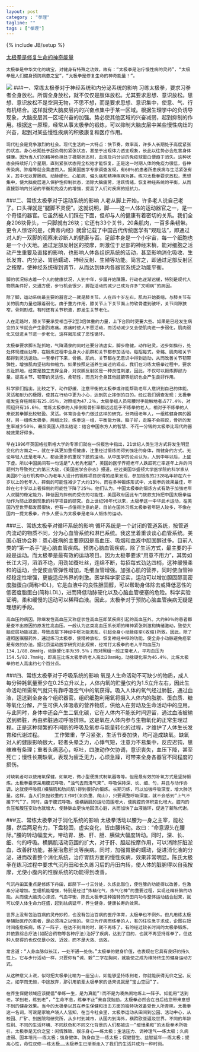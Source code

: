 ```yaml
---
layout: post
category : "拳理"
tagline: ""
tags : ["拳理"]
---
```

{% include JB/setup %}

[太极拳是修复生命的神奇能量](http://mp.weixin.qq.com/s?__biz=MzA4MjA4OTkzNQ==&mid=202924782&idx=1&sn=a4dc0435aaeea484376692be70fd99c3&scene=1&key=79cf83ea5128c3e59788733912cc36d9840b6cb78932c2c217d6f8fc22ff5848541c73b7000273b5cc09c5e6787cc855&ascene=0&uin=MTE3OTExMjE0MQ%3D%3D&devicetype=iMac+MacBookPro11%2C1+OSX+OSX+10.10+build(14A389)&version=11020012&pass_ticket=1e32oWw4CFq5JFnlFq9FvWnvrkX8TifTw3KAlsBQI%2FbZUvhEps9GoaCJq%2B%2FoAOW%2F)

	太极拳是中华文化的瑰宝，对健身有特殊之功效，故有：“太极拳是治疗慢性病的灵药”，“太极拳是人们健身预防病患之宝”，“太极拳是修复生命的神奇能量！”。
![](http://gb.cri.cn/mmsource/images/2012/09/05/whjrf90507.jpg)
###一、常练太极拳对于神经系统和内分泌系统的影响 
	习练太极拳，要求习拳者全身放松。所谓全身放松，就不仅仅是肢体放松。尤其要求思想、意识放松。思想、意识放松不是空洞无物，不思不想，而是要求思想、意识集中，使意、气、行有机结合。这样就使大脑皮层内的兴奋点集中于某一区域。根据生理学中的负诱导现象，大脑皮层其一区域兴奋的加强。势必使其他区域的兴奋减弱，起到抑制的作用。根据这一原理，经常从事太极拳的锻炼，可以抑制大脑皮层中某些慢性病灶的兴奋，起到对某些慢性疾病的积极康复和医疗作用。

	现代社会是竞争激烈的社会。现代生活的一大特点：快节奏，效率高，许多人长期处于高度紧张的状态。身心长期处于超负荷的紧张状态，甚至于出现体力透支现象，长此以往势必会危害身体健康。因为当人们的精神负担处于极限状态时，血液及内分泌的免疫球蛋白便趋于消失。这种状态会持续好几个星期，直到紧张状态完全松弛才能恢复。正是这一时期人体的免疫力很低，各种传染病、肿瘤等就会乘虚而入。据美国医学专家调查发现，有60％的患者所患疾病与生活紧张有关，其中尤以胃肠病、动脉硬化、心脏病、偏头痛和精神疾病为甚。练习太极拳要求放松，思想集中，使大脑皮层进入保护性抑制状态，消除大脑疲劳，活跃情绪，恢复神经系统的平衡，从而直接影响内分泌的平衡和免疫力的增强，提高了人们对疾病的抵抗力。
###二、常练太极拳对于运动系统的影响 
	人老从脚上开始，许多老人说自己老了。口头禅就是“腿脚不灵便”。这就说明，脚——这一人体的运动器官之一，是一个奇怪的器官。它虽然被人们踩在下面，但却与人的健康有着密切的关系。我们全身206块骨头，一只脚就有26块；它还有33个关节，20条肌肉，一百多条韧带。更令人惊讶的是，《黄帝内经》就曾记载了中国古代传统医学有“观趾法”，即通过对人的一双脚的观察来诊断人的健康与否。足部本身是一个小宇宙，每一个细胞也是一个小天地。通过足部反射区的按摩，刺激位于足部的神经末梢，能对细胞之活动产生重要及直接的影响，也影响人体各组织系统的活动，甚至影响消化吸收、生长发育、内分泌、胃肠蠕动、神经反射、生殖等功能。简言之，即通过足部反射区之按摩，使神经系统得到调节，从而达到体内各器官系统之功能平衡。
	
	脚的状况标志着一个人的健康状况，人到中年，步履开始蹒跚，行动也逐渐迟缓，特别是现代人物质条件好，交通方便，步行机会很少，脚趾活动的减少已成为许多“文明病”的病因。

	除了脚，运动系统最主要的器官之一就是膝关节。人在四十岁左右，肌肉开始萎缩，与膝关节有关的肌肉力量也跟着弱化。由于重力作用，膝关节上下关节面上的软骨遭到破坏，关节间隙狭窄，骨刺形成，有时还有关节积液，即发生关节老化。

	人在走路时，膝关节要承受相当于2至3倍体重的力量，上下台阶时更要大些。如果是已经发生病变的关节就会产生剧烈疼痛。疼痛时使人不愿活动，而活动减少又会使肌肉进一步弱化，肌肉弱化又促进关节进一步老化，这样就形成了恶性循环。

	太极拳要求脚五趾抓地，气降涌泉的同时还要分清虚实，脚步稳健，动作轻灵，迈步如猫行，处处体现缠丝劲等，在锻炼过程中全身大小肌群和关节都参加活动。每招每式，骨骼、肌肉和关节都得到灵活运动。一套拳打下来，骨骼、肌肉、关节都在无意识中得到运动，从而改善关节韧带弹性，增强肌肉坚韧和伸缩力。如果按照足道养生阐述的观点，我们在习练太极拳过程中，要求五趾抓地，经常是独立支撑全身，对双脚反射区是一种良性刺激，因此，不仅可以锻炼脚部力量。提高关节、韧带的灵活性、柔韧性，而且对全身其他脏腑等组织也会产生良好作用。 
	
	科学家们指出，比较之下，动作舒缓、注意平衡的太极拳或许能帮助老年人意识到自己的体能、灵活和耐力的极限，使其在行动中更为小心，达到防止摔倒的目的。经过我们调查发现：太极拳组发生脊柱畸形有25.85％，对照组为47.2％，太极拳组人员弯腰时手能触地者占77.4％，对照组只有16.6％，常练太极拳的人摔倒和骨折率都远远低于不练拳的老人，相对于不练拳的人来说其拳脚比较轻盈、灵活。体育协会专门做过这样的研究，分两组老年人，一组练健身房的器材，另一组练太极拳，两组比较，练拳这一组，平衡能力强，脑子好，走路不会摔跤，骨折的发生率减少50％，最后美国人得出结论：结合中国东方人的智慧、不花一分钱的太极拳比现代的器械效果好得多。

	早在1996年英国格拉斯格大学的专家们就在一份报告中指出，21世纪人类生活方式将发生明显变化的方面之一，就在于其更加重视健康，注重经过锻炼而得到强壮的身体，而健身的方式。无论年轻人还是老年人，都会更多的重视下肢的运动。从中医学的论点认为，人到中年以后，上盛下虚。所以中国民间有一句话是“人老先老腿”，美国的医学界把老年人跌跤死亡率逐年上升的问题列为导致死亡的第三大敌，《美国医学会杂志》报道，经过美国华盛顿大学医学院的科学家从美国8个治疗机构中心为老年人设计的锻炼项目获得的结果发现，参加锻炼的2328名年龄在六十岁以上的老年人，摔倒的可能性减少了大约13％，而在多种锻炼形式中，太极拳的效果最佳，年龄在七十岁以上者摔倒的可能性下降了25％。他们认为，中国太极拳的锻炼方式有助于加强老年人双腿的稳定能力，降低因为摔倒而受伤的可能性，美国政府因此专门拨款支持把中国太极拳运动作为防止跌倒现象的科学项目的研究。自上世纪90年代以来，太极拳这一中华武术运动，在美国乃至世界都发展很快，但有一点值得注意的是，目前在国外习练太极拳者年轻人较多，不像在国内一提太极拳，许多人便认为太极拳是老年人锻炼的运动。
###三、常练太极拳对循环系统的影响 
	循环系统是一个封闭的管道系统，按管道内流动的物质不同，分为心血管系统和淋巴系统。我这里着重谈谈心血管系统。美国心脏协会称：患心脏病的主要原因是高血压、吸烟和血液中胆固醇过多。目前人类的“第一杀手”是心脑血管疾病。预防心脑血管疾病，除了生活方式，最主要的手段是运动。而太极拳是最有效的运动项目。因为太极拳要求“用意不用力”，其势如长江大河，滔滔不绝，用劲如蚕吐丝，连绵不断，每招每式劲达四梢，这种缓慢柔和的运动，会促使血管弹性增加，毛细血管增强。加强心肌的营养，同时使血管神经稳定性增强，更能适应外界的刺激。医学科学家证实，运动可以增加胆固醇高密度脂蛋白(简称HDL)，它是血液中的良性胆固醇，可以帮助身体除去或降低恶性的低密度脂蛋白(简称LDL)，进而降低动脉硬化以及心脑血管梗塞的危险。科学实验证明，柔和缓慢的运动可以稀释血液。因此，太极拳对于预防心脑血管疾病无疑是理想的手段。
	
	高血压的病因。除继发性高血压又称症状性高血压即某疾病引起的高血压外。大约90％的患者都是查不出原因的原发性高血压。一般认为这类高血压系长期的精神紧张刺激和情绪激动，致使大脑皮层功能减退，导致皮层下神经中枢功能紊乱，引起全身小动脉痉挛(收缩)所致。因此，除了遵照医嘱服药外，通过练习太极拳，使精神放松，恢复神经中枢的功能，使全身小动脉避免痉挛是有效的办法。据北京运动医学研究对此观察，经常打太极拳的老人平均血压为134.1/80.8mmHg，动脉硬化率为39.5％；而对照组一般正常老人，平均血压为154.5/82.7mmHg，即高压比练太极拳的老人高出20mmHg，动脉硬化率为46.4％，比练太极拳的老人高出约七个百分点。
###四、常练太极拳对于呼吸系统的影响 
	氧是人生命活动不可缺少的物质，成人每分钟耗氧量至少在0.25立升以上，人体内氧的贮量仅约为1.5立升左右，因此生命活动所需氧气就只有靠呼吸空气中的氧获得。吸入人体的氧气经过肺脏，通过血液，运送到全身各个组织器官。组织细胞利用氧将摄入人体内的脂肪、蛋白质、糖等氧化分解，产生可供人体吸收的营养物质，供给人在劳动及生命活动中的应用。与此同时，身体中还会产生二氧化碳，它在人体内不能长时间逗留，通过血液被输送到肺脏，再由肺脏通过呼吸排除。这是氧在人体内参与生物氧化的正常生理过程。正是这种频繁的不间断的呼吸及氧参与能量转化的过程，才维护了人体生长发育和代谢过程。 　　工作繁重，学习紧张，生活节奏加快，均可造成缺氧。缺氧对人的健康影响很大，轻者头晕乏力，心悸气短，注意力不易集中，反应迟钝，思维难有条理；重者头痛恶心，呕吐，四肢动作欠协调，意识丧失，血压下降，甚至死亡；慢性长期缺氧，表现为疲乏无力，心烦急躁，可带来全身各器官不同程度的损伤。
	
	对缺氧者可以使用氧保健，如氧吧，微小型便携式制氧器等等。但是最有效的补氧方式是坚持锻炼。太极拳要求采用腹式呼吸，“浊气去而清气来”、呼吸保持深、长、细、匀，并且与动作协调，这就使呼吸肌(横膈肌和肋间肌)得到很好的锻炼。长期习练，可以加强呼吸深度，增大肺活量。这样，当人们负担较重的工作时(如负重、爬山)，只要调整呼吸深度，就不会感到“上气不接下气”了。同时，由于腹式呼吸。使横膈肌的运动范围增大，使胸腔的体积变化增大，腔内的负压和腹压变动也就增大，使静脉血更快地回流心脏，从而加快了血液循环，促进了新陈代谢。
###五、常练太极拳对于消化系统的影响 
	太极拳活动以腰为一身之主宰，能松腰，然后两足有力，下盘稳固，虚实变化，皆由腰转动。故曰：“命意源头在腰际。”腰的转动幅度大，带动胃、肠、肝、胆、胰做大幅度转动。同时，深、长、细、匀的呼吸。横膈肌活动范围的扩大，对于肝、胆起按摩作用，可以消除肝脏淤血，改善肝功能，甚至治愈肝炎等疾病。同时，加强胃肠的蠕动，促进消化液的分泌，进而改善整个消化系统，治疗胃肠方面的慢性疾病，效果非常明显。陈氏太极拳在练习过程中要求气沉丹田和长久练习后的丹田内转，使人体的脏腑得以自我按摩，尤使小腹内的性腺系统的功能得到改善。
	
	气沉丹田其重点是修炼下丹田，即脐下一寸三分处，久炼此部位，使性腺的功能得以改善，性激素分泌增加。生理机能增强，特别是经过“炼精化气，炼气化神”的重要过程，实现还精补脑的功能。从而使大脑洗心涤滤，气血平衡，陈氏太极拳这种独特的丹田内功与整体运动结合起来，就可以使人体生命力旺盛，起到祛病延年，养生健身，健康长寿的效果。
	
	世界上没有包治百病的灵丹妙药，也没有包治百病的医疗体育，太极拳也不例外。但凡用练太极拳辅助医疗的患者，是必须持之以恒的。常见为疗病而练拳的人，有的往往急于求成，企图在短时间痊愈疾病，练了一阵子，在达不到目的时，就不再练了。有的经过较长时间的太极拳锻炼，并依靠综合疗法(如配合药物等各种疗法)治好了疾病，达到了目的，也就不再坚持练拳了。但这种人获得的也仅仅是小效、近效，而不是大效、远效。
	
	常言道：“人身血脉似长江，一处不通一处伤。”太极拳的健身价值，也表现在它具有良好的持久性上。它与步行活动一样，只要你有“诚、毅”二字在胸间，就能使之成为维持终生的健身运动方式。
	
	从这种意义上说，似可把太极拳比喻为一座宝山，如能够坚持练到老，你就能获得无价之宝。反之，如学而无恒，中途放弃，那引用前辈太极拳家的话来说就是“宝山空回”了。
	
	在养生保健领域应该提倡“拳练一生，是为真能”!而不是为凑热闹地练上一阵子。如能用“活到老，学到老，练到老”，“生命不息，练拳不止”来自我勉励，太极拳必然会在日后给您带来意想不到的健身效果。当今的太极拳以其在养生保健和技击方面的独特功效备受世人所青睐。太极拳这一名词，可说是家喻户晓人人皆知，在当今社会里，太极拳运动从田间到公园、活动中心，从校园、厂矿、到医院和研究所，从乡村到城市，从国内到海外，横跨欧亚遍及世界。不同的年龄性别、不同的生活环境、不同肤色和不同文化背景的人们都被这一“缓慢柔和”的太极拳术所吸引。太极拳是无价之宝：闲情雅致、娱乐身心——练太极；生活压力、调神理气——练太极；久病虚弱、固本培元——练太极；强身健体、防身自卫——练太极；保健营生、益智延年——练太极；提高心性，命性双修——练太极……太极养生已渐渐走入了我们的生活并成为一种时尚。